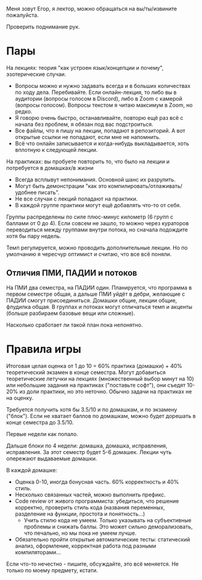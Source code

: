 Меня зовут Егор, я лектор, можно обращаться на вы/ты/извините пожалуйста.

Проверить поднимание рук.

# Пары
На лекциях: теория "как устроен язык/концепции и почему", эзотерические случаи.

* Вопросы можно и нужно задавать всегда и в больших количествах по ходу дела. Перебивайте.
  Если онлайн-лекция, то либо вы в аудитории (вопросы голосом в Discord), либо в Zoom с камерой (вопросы голосом).
  Вопросы текстом я читаю максимум в Zoom, но редко.
* Я говорю очень быстро, останавливайте, повторю ещё раз всё с начала без проблем, я обязан под вас подстроиться.
* Все файлы, что я пишу на лекции, попадают в репозиторий. А вот открытые ссылки не попадают, если мне не напомнить.
* Всё что онлайн записывается и когда-нибудь выкладывается, хоть вплотную к следующей лекции.

На практиках: вы пробуете повторить то, что было на лекции и потребуется в домашках/в жизни

* Всегда всплывут непонимания. Основной шанс их разрулить.
* Могут быть демонстрации "как это компилировать/отлаживать/удобнее писать".
* Не все случаи с лекций попадают на практики.
* В каждой группе практики могут ещё добавлять что-то от себя.

Группы распределены по силе плюс-минус километр (6 групп с баллами от 0 до 4).
Если совсем не зашло, то можно через кураторов переводиться между группами внутри потока, но сначала подождите хотя бы пару недель.

Темп регулируется, можно проводить дополнительные лекции.
Но по умолчанию я чересчур оптимист и считаю, что все всё поняли.

## Отличия ПМИ, ПАДИИ и потоков
На ПМИ два семестра, на ПАДИИ один.
Планируется, что программа в первом семестре общая, а дальше ПМИ уйдёт в дебри, желающие с ПАДИИ смогут присоединиться.
Домашки общие, лекции общие, флудилка общая.
В группах и потоках могут отличаться темп и акценты (больше разбираем базовые вещи или сложные).

Насколько сработает ли такой план пока непонятно.

# Правила игры
Итоговая целая оценка от 1 до 10 = 60% практика (домашки) + 40% теоретический экзамен в конце семестра.
Могут добавиться теоретические летучки на лекциях (множественный выбор минут на 10) или небольшие задания на практиках ("поставьте софт"), они съедят 10-20% из доли практики, но это неточно.
Обычно задачи на практиках не на оценку.

Требуется получить хотя бы 3.5/10 и по домашкам, и по экзамену ("блок").
Если не хватает баллов по домашкам, можно будет дорешать в конце семестра до 3.5/10.

Первые недели как попало.

Дальше блоки по 4 недели: домашка, домашка, исправления, исправления.
За этот семестр будет 5-6 домашек.
Лекции чуть опережают выдаваемые домашки.

В каждой домашке:

* Оценка 0-10, иногда бонусная часть. 60% корректность и 40% стиль.
* Несколько связанных частей, можно выполнить префикс.
* Code review от живого программиста: убедиться, что решение корректно, проверить стиль кода (названия переменных, разделение на функции, простота и понятность...)
    * Учить стилю кода не умеем. Только указывать на субъективные проблемы и снижать баллы. Это может сильно деморализовать, что печально, но мы пока не умеем лучше.
* Обязательно пройти открытые автоматические тесты: статический анализ, оформление, корректная работа под разными компиляторами...

Если что-то нечестно - пишите, обсуждайте, это всё меняется.
Не только по моему предмету, кстати.
